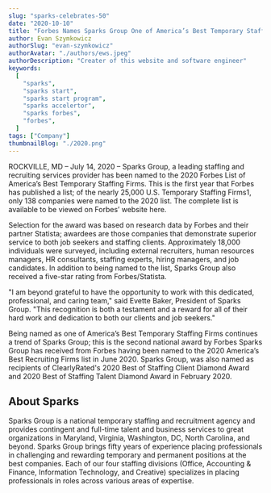 ```yaml
---
slug: "sparks-celebrates-50"
date: "2020-10-10"
title: "Forbes Names Sparks Group One of America’s Best Temporary Staffing Firms"
author: Evan Szymkowicz
authorSlug: "evan-szymkowicz"
authorAvatar: "./authors/ews.jpeg"
authorDescription: "Creater of this website and software engineer"
keywords:
  [
    "sparks",
    "sparks start",
    "sparks start program",
    "sparks accelertor",
    "sparks forbes",
    "forbes",
  ]
tags: ["Company"]
thumbnailBlog: "./2020.png"
---
```


ROCKVILLE, MD – July 14, 2020 – Sparks Group, a leading staffing and recruiting services provider has been named to the 2020 Forbes List of America’s Best Temporary Staffing Firms. This is the first year that Forbes has published a list; of the nearly 25,000 U.S. Temporary Staffing Firms1, only 138 companies were named to the 2020 list. The complete list is available to be viewed on Forbes’ website here.

Selection for the award was based on research data by Forbes and their partner Statista; awardees are those companies that demonstrate superior service to both job seekers and staffing clients. Approximately 18,000 individuals were surveyed, including external recruiters, human resources managers, HR consultants, staffing experts, hiring managers, and job candidates. In addition to being named to the list, Sparks Group also received a five-star rating from Forbes/Statista.

"I am beyond grateful to have the opportunity to work with this dedicated, professional, and caring team," said Evette Baker, President of Sparks Group. "This recognition is both a testament and a reward for all of their hard work and dedication to both our clients and job seekers."

Being named as one of America’s Best Temporary Staffing Firms continues a trend of Sparks Group; this is the second national award by Forbes Sparks Group has received from Forbes having been named to the 2020 America’s Best Recruiting Firms list in June 2020. Sparks Group, was also named as recipients of ClearlyRated's 2020 Best of Staffing Client Diamond Award and 2020 Best of Staffing Talent Diamond Award in February 2020.

## About Sparks

Sparks Group is a national temporary staffing and recruitment agency and provides contingent and full-time talent and business services to great organizations in Maryland, Virginia, Washington, DC, North Carolina, and beyond. Sparks Group brings fifty years of experience placing professionals in challenging and rewarding temporary and permanent positions at the best companies. Each of our four staffing divisions (Office, Accounting & Finance, Information Technology, and Creative) specializes in placing professionals in roles across various areas of expertise.